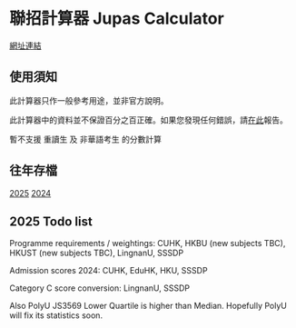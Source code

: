 # 聯招計算器 Jupas Calculator

[網址連結](https://kithlo.github.io/jupas-calculator/en/latest)

## 使用須知

此計算器只作一般參考用途，並非官方說明。

此計算器中的資料並不保證百分之百正確。如果您發現任何錯誤，請[在此](https://github.com/KithLo/jupas-data/issues)報告。

暫不支援 重讀生 及 非華語考生 的分數計算

## 往年存檔

[2025](https://kithlo.github.io/jupas-calculator/en/2025)
[2024](https://kithlo.github.io/jupas-calculator/en/2024)

## 2025 Todo list

Programme requirements / weightings: CUHK, HKBU (new subjects TBC), HKUST (new subjects TBC), LingnanU, SSSDP

Admission scores 2024: CUHK, EduHK, HKU, SSSDP

Category C score conversion: LingnanU, SSSDP

Also PolyU JS3569 Lower Quartile is higher than Median.
Hopefully PolyU will fix its statistics soon.
